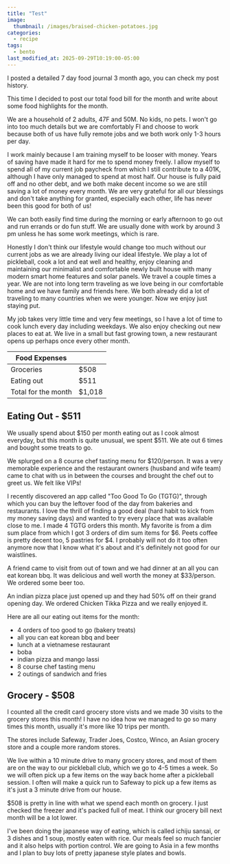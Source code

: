 ```yaml
---
title: "Test"
image: 
  thumbnail: /images/braised-chicken-potatoes.jpg
categories:
  - recipe
tags:
  - bento
last_modified_at: 2025-09-29T10:19:00-05:00
---
```



I posted a detailed 7 day food journal 3 month ago, you can check my post history. 

This time I decided to post our total food bill for the month and write about some food highlights for the month.

We are a household of 2 adults, 47F and 50M. No kids, no pets. I won't go into too much details but we are comfortably FI and choose to work because both of us have fully remote jobs and we both work only 1-3 hours per day.

I work mainly because I am training myself to be looser with money. Years of saving have made it hard for me to spend money freely. I allow myself to spend all of my current job paycheck from which I still contribute to a 401K, although I have only managed to spend at most half. Our house is fully paid off and no other debt, and we both make decent income so we are still saving a lot of money every month. We are very grateful for all our blessings and don't take anything for granted, especially each other, life has never been this good for both of us!

We can both easily find time during the morning or early afternoon to go out and run errands or do fun stuff. We are usually done with work by around 3 pm unless he has some work meetings, which is rare. 

Honestly I don't think our lifestyle would change too much without our current jobs as we are already living our ideal lifestyle. We play a lot of pickleball, cook a lot and eat well and healthy, enjoy cleaning and maintaining our minimalist and comfortable newly built house with many modern smart home features and solar panels. We travel a couple times a year. We are not into long term traveling as we love being in our comfortable home and we have family and friends here. We both already did a lot of traveling to many countries when we were younger. Now we enjoy just staying put.

My job takes very little time and very few meetings, so I have a lot of time to cook lunch every day including weekdays. We also enjoy checking out new places to eat at. We live in a small but fast growing town, a new restaurant opens up perhaps once every other month. 


|Food Expenses||
| --- | --- |
|Groceries|$508|
|Eating out|$511|
|Total for the month|$1,018|

## Eating Out - $511
We usually spend about $150 per month eating out as I cook almost everyday, but this month is quite unusual, we spent $511. We ate out 6 times and bought some treats to go. 

We splurged on a 8 course chef tasting menu for $120/person. It was a very memorable experience and the restaurant owners (husband and wife team) came to chat with us in between the courses and brought the chef out to greet us. We felt like VIPs!

I recently discovered an app called "Too Good To Go (TGTG)", through which you can buy the leftover food of the day from bakeries and restaurants. I love the thrill of finding a good deal (hard habit to kick from my money saving days) and wanted to try every place that was available close to me. I made 4 TGTG orders this month. My favorite is from a dim sum place from which I got 3 orders of dim sum items for $6. Peets coffee is pretty decent too, 5 pastries for $4. I probably will not do it too often anymore now that I know what it's about and it's definitely not good for our waistlines.
 
A friend came to visit from out of town and we had dinner at an all you can eat korean bbq. It was delicious and well worth the money at $33/person. We ordered some beer too.

An indian pizza place just opened up and they had 50% off on their grand opening day. We ordered Chicken Tikka Pizza and we really enjoyed it.

Here are all our eating out items for the month:
- 4 orders of too good to go (bakery treats)
- all you can eat korean bbq and beer
- lunch at a vietnamese restaurant
- boba 
- indian pizza and mango lassi
- 8 course chef tasting menu 
- 2 outings of sandwich and fries


## Grocery - $508
I counted all the credit card grocery store vists and we made 30 visits to the grocery stores this month! I have no idea how we managed to go so many times this month, usually it's more like 10 trips per month.

The stores include Safeway, Trader Joes, Costco, Winco, an Asian grocery store and a couple more random stores. 

We live within a 10 minute drive to many grocery stores, and most of them are on the way to our pickleball club, which we go to 4-5 times a week. So we will often pick up a few items on the way back home after a pickleball session. I often will make a quick run to Safeway to pick up a few items as it's just a 3 minute drive from our house. 

$508 is pretty in line with what we spend each month on grocery. I just checked the freezer and it's packed full of meat. I think our grocery bill next month will be a lot lower.

I've been doing the japanese way of eating, which is called ichiju sansai, or 3 dishes and 1 soup, mostly eaten with rice. Our meals feel so much fancier and it also helps with portion control. We are going to Asia in a few months and I plan to buy lots of pretty japanese style plates and bowls.
